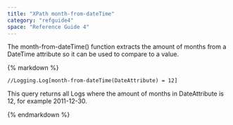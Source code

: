 ```yaml
---
title: "XPath month-from-dateTime"
category: "refguide4"
space: "Reference Guide 4"
---
```

The month-from-dateTime() function extracts the amount of months from a DateTime attribute so it can be used to compare to a value.

<div class="alert alert-info">{% markdown %}

```
//Logging.Log[month-from-dateTime(DateAttribute) = 12]

```

This query returns all Logs where the amount of months in DateAttribute is 12, for example 2011-12-30\.

{% endmarkdown %}</div>